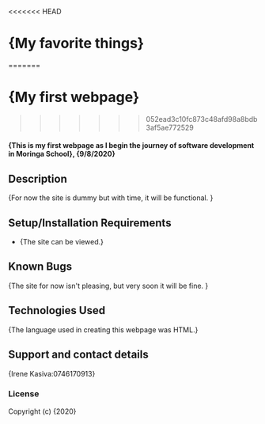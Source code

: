 
<<<<<<< HEAD
# {My favorite things}
=======
# {My first webpage}
>>>>>>> 052ead3c10fc873c48afd98a8bdb3af5ae772529
#### {This is my first webpage as I begin the journey of software development in Moringa School}, {9/8/2020}
<!-- #### By **{List of contributors}** -->
## Description
{For now the site is dummy but with time, it will be functional. }
## Setup/Installation Requirements
* {The site can be viewed.}

## Known Bugs
{The site for now isn't pleasing, but very soon it will be fine. }
## Technologies Used
{The language used in creating this webpage was HTML.}
## Support and contact details
{Irene Kasiva:0746170913}
### License
Copyright (c) {2020} 